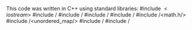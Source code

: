 This code was written in C++ using standard libraries:
#include $<iostream$>
#include /<fstream/> 
#include /<sstream/> 
#include /<ctime/>
#include /<iomanip/>
#include /<math.h/>
#include /<unordered_map/>
#include /<queue/>
#include /<vector/>